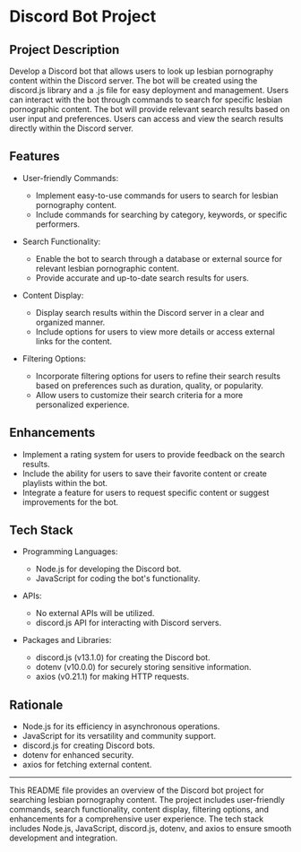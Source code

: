 # Discord Bot Project

## Project Description
Develop a Discord bot that allows users to look up lesbian pornography content within the Discord server. The bot will be created using the discord.js library and a .js file for easy deployment and management. Users can interact with the bot through commands to search for specific lesbian pornographic content. The bot will provide relevant search results based on user input and preferences. Users can access and view the search results directly within the Discord server.

## Features
- User-friendly Commands:
  - Implement easy-to-use commands for users to search for lesbian pornography content.
  - Include commands for searching by category, keywords, or specific performers.
  
- Search Functionality:
  - Enable the bot to search through a database or external source for relevant lesbian pornographic content.
  - Provide accurate and up-to-date search results for users.
  
- Content Display:
  - Display search results within the Discord server in a clear and organized manner.
  - Include options for users to view more details or access external links for the content.
  
- Filtering Options:
  - Incorporate filtering options for users to refine their search results based on preferences such as duration, quality, or popularity.
  - Allow users to customize their search criteria for a more personalized experience.

## Enhancements
- Implement a rating system for users to provide feedback on the search results.
- Include the ability for users to save their favorite content or create playlists within the bot.
- Integrate a feature for users to request specific content or suggest improvements for the bot.

## Tech Stack
- Programming Languages:
  - Node.js for developing the Discord bot.
  - JavaScript for coding the bot's functionality.
  
- APIs:
  - No external APIs will be utilized.
  - discord.js API for interacting with Discord servers.
  
- Packages and Libraries:
  - discord.js (v13.1.0) for creating the Discord bot.
  - dotenv (v10.0.0) for securely storing sensitive information.
  - axios (v0.21.1) for making HTTP requests.

## Rationale
- Node.js for its efficiency in asynchronous operations.
- JavaScript for its versatility and community support.
- discord.js for creating Discord bots.
- dotenv for enhanced security.
- axios for fetching external content.

---

This README file provides an overview of the Discord bot project for searching lesbian pornography content. The project includes user-friendly commands, search functionality, content display, filtering options, and enhancements for a comprehensive user experience. The tech stack includes Node.js, JavaScript, discord.js, dotenv, and axios to ensure smooth development and integration.